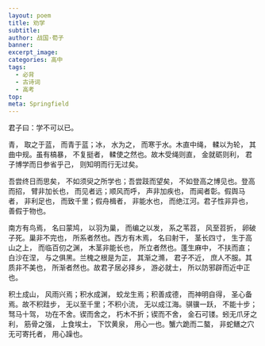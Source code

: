 ```yaml
---
layout: poem
title: 劝学
subtitle: 
author: 战国·荀子
banner: 
excerpt_image: 
categories: 高中
tags:
  - 必背
  - 古诗词
  - 高考
top: 
meta: Springfield
---
```



君子曰：学不可以已。

青， 取之于蓝， 而青于蓝；冰， 水为之， 而寒于水。木直中绳， 輮以为轮， 其曲中规。虽有槁暴， 不复挺者， 輮使之然也。故木受绳则直， 金就砺则利， 君子博学而日参省乎己， 则知明而行无过矣。

吾尝终日而思矣， 不如须臾之所学也；吾尝跂而望矣， 不如登高之博见也。登高而招， 臂非加长也， 而见者远；顺风而呼， 声非加疾也， 而闻者彰。假舆马者， 非利足也， 而致千里；假舟楫者， 非能水也， 而绝江河。君子性非异也， 善假于物也。

南方有鸟焉， 名曰蒙鸠， 以羽为巢， 而编之以发， 系之苇苕， 风至苕折， 卵破子死。巢非不完也， 所系者然也。西方有木焉， 名曰射干， 茎长四寸， 生于高山之上， 而临百仞之渊， 木茎非能长也， 所立者然也。蓬生麻中， 不扶而直；白沙在涅， 与之俱黑。兰槐之根是为芷， 其渐之滫， 君子不近， 庶人不服。其质非不美也， 所渐者然也。故君子居必择乡， 游必就士， 所以防邪辟而近中正也。

积土成山， 风雨兴焉；积水成渊， 蛟龙生焉；积善成德， 而神明自得， 圣心备焉。故不积跬步， 无以至千里；不积小流， 无以成江海。骐骥一跃， 不能十步；驽马十驾， 功在不舍。锲而舍之， 朽木不折；锲而不舍， 金石可镂。蚓无爪牙之利， 筋骨之强， 上食埃土， 下饮黄泉， 用心一也。蟹六跪而二螯， 非蛇鳝之穴无可寄托者， 用心躁也。